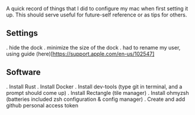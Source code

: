 A quick record of things that I did to configure my mac when first setting it up. This should serve useful for future-self reference or as tips for others.

## Settings
. hide the dock
. minimize the size of the dock
. had to rename my user, using guide (here)[https://support.apple.com/en-us/102547]

## Software
. Install Rust
. Install Docker
. Install dev-tools (type git in terminal, and a prompt should come up)
. Install Rectangle (tile manager)
. Install ohmyzsh (batteries included zsh configuration & config manager)
. Create and add github personal access token
